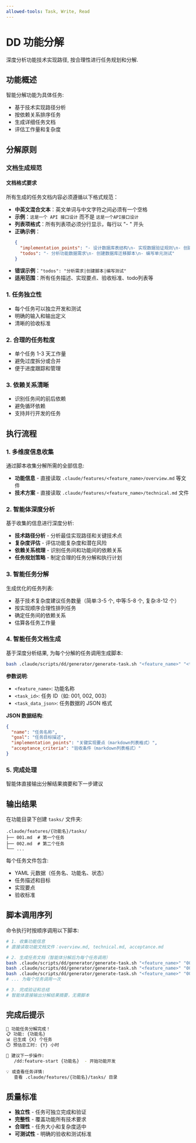 ```yaml
---
allowed-tools: Task, Write, Read
---
```


# DD 功能分解

深度分析功能技术实现路径, 按合理性进行任务规划和分解.

## 功能概述

智能分解功能为具体任务:

- 基于技术实现路径分析
- 按依赖关系排序任务
- 生成详细任务文档
- 评估工作量和复杂度

## 分解原则

### 文档生成规范

#### 文档格式要求

所有生成的任务文档内容必须遵循以下格式规范：

- **中英文混合文本**：英文单词与中文字符之间必须有一个空格
- **示例**：`这是一个 API 接口设计` 而不是 `这是一个API接口设计`
- **列表项格式**：所有列表项必须分行显示，每行以 "- " 开头
- **正确示例**：
  ```json
  {
    "implementation_points": "- 设计数据库表结构\n- 实现数据验证规则\n- 创建数据库索引",
    "todos": "- 分析功能数据需求\n- 创建数据库迁移脚本\n- 编写单元测试"
  }
  ```
- **错误示例**：`"todos": "分析需求|创建脚本|编写测试"`
- **适用范围**：所有任务描述、实现要点、验收标准、todo列表等

### 1. 任务独立性

- 每个任务可以独立开发和测试
- 明确的输入和输出定义
- 清晰的验收标准

### 2. 合理的任务粒度

- 单个任务 1-3 天工作量
- 避免过度拆分或合并
- 便于进度跟踪和管理

### 3. 依赖关系清晰

- 识别任务间的前后依赖
- 避免循环依赖
- 支持并行开发的任务

## 执行流程

### 1. 多维度信息收集

通过脚本收集分解所需的全部信息:

- **功能信息** - 直接读取 `.claude/features/<feature_name>/overview.md` 等文件
- **技术方案** - 直接读取 `.claude/features/<feature_name>/technical.md` 文件

### 2. 智能体深度分析

基于收集的信息进行深度分析:

- **技术路径分析** - 分析最佳实现路径和关键技术点
- **复杂度评估** - 评估功能复杂度和潜在风险
- **依赖关系梳理** - 识别任务间和功能间的依赖关系
- **任务规划策略** - 制定合理的任务分解和执行计划

### 3. 智能任务分解

生成优化的任务列表:

- 基于技术复杂度建议任务数量（简单:3-5 个, 中等:5-8 个, 复杂:8-12 个）
- 按实现顺序合理性排列任务
- 确定任务间的依赖关系
- 估算各任务工作量

### 4. 智能任务文档生成

基于深度分析结果, 为每个分解的任务调用生成脚本:

```bash
bash .claude/scripts/dd/generator/generate-task.sh "<feature_name>" "<task_id>" '<task_data_json>'
```

**参数说明**:

- `<feature_name>`: 功能名称
- `<task_id>`: 任务 ID（如: 001, 002, 003）
- `<task_data_json>`: 任务数据的 JSON 格式

**JSON 数据结构**:

```json
{
  "name": "任务名称",
  "goal": "任务目标描述",
  "implementation_points": "关键实现要点（markdown列表格式）",
  "acceptance_criteria": "验收条件（markdown列表格式）"
}
```

### 5. 完成处理

智能体直接输出分解结果摘要和下一步建议

## 输出结果

在功能目录下创建 `tasks/` 文件夹:

```
.claude/features/{功能名}/tasks/
├── 001.md  # 第一个任务
├── 002.md  # 第二个任务
└── ...
```

每个任务文件包含:

- YAML 元数据（任务名、功能名、状态）
- 任务描述和目标
- 实现要点
- 验收标准

## 脚本调用序列

命令执行时按顺序调用以下脚本:

```bash
# 1. 收集功能信息
# 直接读取功能文档文件：overview.md, technical.md, acceptance.md

# 2. 生成任务文档（智能体分解后为每个任务调用）
bash .claude/scripts/dd/generator/generate-task.sh "<feature_name>" "001" '<task1_json>'
bash .claude/scripts/dd/generator/generate-task.sh "<feature_name>" "002" '<task2_json>'
bash .claude/scripts/dd/generator/generate-task.sh "<feature_name>" "003" '<task3_json>'
# ... 为每个任务调用一次

# 3. 完成验证和总结
# 智能体直接输出分解结果摘要，无需脚本
```

## 完成后提示

```bash
🎯 功能任务分解完成！
📋 功能: {功能名}
📊 已生成 {X} 个任务
⏱️ 预估总工时: {Y} 小时

📝 建议下一步操作:
   /dd:feature-start {功能名}  - 开始功能开发

💡 或查看任务详情:
   查看 .claude/features/{功能名}/tasks/ 目录
```

## 质量标准

- **独立性** - 任务可独立完成和验证
- **完整性** - 覆盖功能所有技术要求
- **合理性** - 任务大小和复杂度适中
- **可测试性** - 明确的验收和测试标准
